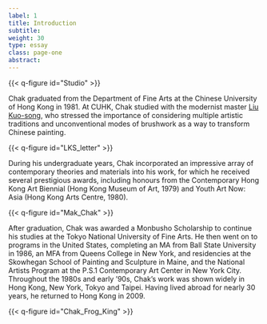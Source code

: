 ```yaml
---
label: 1
title: Introduction
subtitle:
weight: 30
type: essay
class: page-one
abstract:
---
```


{{< q-figure id="Studio" >}}

Chak graduated from the Department of Fine Arts at the Chinese University of Hong Kong in 1981. At CUHK, Chak studied with the modernist master [Liu Kuo-song](https://www.liukuosung.org/life.php?lang=en), who stressed the importance of considering multiple artistic traditions and unconventional modes of brushwork as a way to transform Chinese painting.

{{< q-figure id="LKS_letter" >}}

During his undergraduate years, Chak incorporated an impressive array of contemporary theories and materials into his work, for which he received several prestigious awards, including honours from the Contemporary Hong Kong Art Biennial (Hong Kong Museum of Art, 1979) and Youth Art Now: Asia (Hong Kong Arts Centre, 1980).

{{< q-figure id="Mak_Chak" >}}

After graduation, Chak was awarded a Monbusho Scholarship to continue his studies at the Tokyo National University of Fine Arts. He then went on to programs in the United States, completing an MA from Ball State University in 1986, an MFA from Queens College in New York, and residencies at the Skowhegan School of Painting and Sculpture in Maine, and the National Artists Program at the P.S.1 Contemporary Art Center in New York City. Throughout the 1980s and early ’90s, Chak’s work was shown widely in Hong Kong, New York, Tokyo and Taipei. Having lived abroad for nearly 30 years, he returned to Hong Kong in 2009.

{{< q-figure id="Chak_Frog_King" >}}
